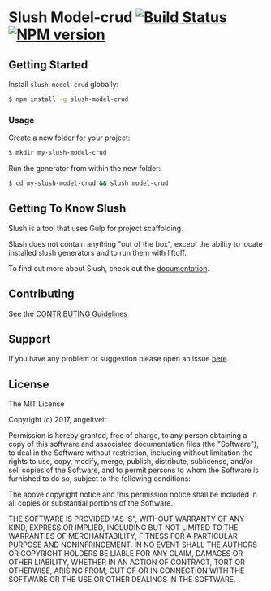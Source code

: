 # Slush Model-crud [![Build Status](https://secure.travis-ci.org/angeltveit/slush-model-crud.png?branch=master)](https://travis-ci.org/angeltveit/slush-model-crud) [![NPM version](https://badge-me.herokuapp.com/api/npm/slush-model-crud.png)](http://badges.enytc.com/for/npm/slush-model-crud)

> 


## Getting Started

Install `slush-model-crud` globally:

```bash
$ npm install -g slush-model-crud
```

### Usage

Create a new folder for your project:

```bash
$ mkdir my-slush-model-crud
```

Run the generator from within the new folder:

```bash
$ cd my-slush-model-crud && slush model-crud
```

## Getting To Know Slush

Slush is a tool that uses Gulp for project scaffolding.

Slush does not contain anything "out of the box", except the ability to locate installed slush generators and to run them with liftoff.

To find out more about Slush, check out the [documentation](https://github.com/slushjs/slush).

## Contributing

See the [CONTRIBUTING Guidelines](https://github.com/angeltveit/slush-model-crud/blob/master/CONTRIBUTING.md)

## Support
If you have any problem or suggestion please open an issue [here](https://github.com/angeltveit/slush-model-crud/issues).

## License 

The MIT License

Copyright (c) 2017, angeltveit

Permission is hereby granted, free of charge, to any person
obtaining a copy of this software and associated documentation
files (the "Software"), to deal in the Software without
restriction, including without limitation the rights to use,
copy, modify, merge, publish, distribute, sublicense, and/or sell
copies of the Software, and to permit persons to whom the
Software is furnished to do so, subject to the following
conditions:

The above copyright notice and this permission notice shall be
included in all copies or substantial portions of the Software.

THE SOFTWARE IS PROVIDED "AS IS", WITHOUT WARRANTY OF ANY KIND,
EXPRESS OR IMPLIED, INCLUDING BUT NOT LIMITED TO THE WARRANTIES
OF MERCHANTABILITY, FITNESS FOR A PARTICULAR PURPOSE AND
NONINFRINGEMENT. IN NO EVENT SHALL THE AUTHORS OR COPYRIGHT
HOLDERS BE LIABLE FOR ANY CLAIM, DAMAGES OR OTHER LIABILITY,
WHETHER IN AN ACTION OF CONTRACT, TORT OR OTHERWISE, ARISING
FROM, OUT OF OR IN CONNECTION WITH THE SOFTWARE OR THE USE OR
OTHER DEALINGS IN THE SOFTWARE.

